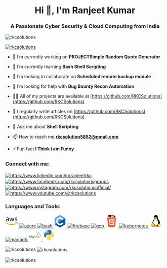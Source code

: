 <h1 align="center">Hi 👋, I'm Ranjeet Kumar</h1>
<h3 align="center">A Passionate Cyber Security & Cloud Computing from India</h3>

<p align="left"> <img src="https://komarev.com/ghpvc/?username=rkcsolutions&label=Profile%20views&color=0e75b6&style=flat" alt="rkcsolutions" /> </p>

<p align="left"> <a href="https://github.com/ryo-ma/github-profile-trophy"><img src="https://github-profile-trophy.vercel.app/?username=rkcsolutions" alt="rkcsolutions" /></a> </p>

- 🔭 I’m currently working on **PROJECTSimple Random Quote Generator**

- 🌱 I’m currently learning **Bash Shell Scripting**

- 👯 I’m looking to collaborate on **Scheduled remote backup module**

- 🤝 I’m looking for help with **Bug Bounty Recon Automation**

- 👨‍💻 All of my projects are available at [https://github.com/RKCSolutions](https://github.com/RKCSolutions)

- 📝 I regularly write articles on [https://github.com/RKCSolutions](https://github.com/RKCSolutions)

- 💬 Ask me about **Shell Scripting**

- 📫 How to reach me **rkcsolution5852@gmail.com**

- ⚡ Fun fact **I Think i am Funny**

<h3 align="left">Connect with me:</h3>
<p align="left">
<a href="https://linkedin.com/in/https://www.linkedin.com/in/ranjeetrkc" target="blank"><img align="center" src="https://raw.githubusercontent.com/rahuldkjain/github-profile-readme-generator/master/src/images/icons/Social/linked-in-alt.svg" alt="https://www.linkedin.com/in/ranjeetrkc" height="30" width="40" /></a>
<a href="https://fb.com/https://www.facebook.com/rkcsolutionsgroups" target="blank"><img align="center" src="https://raw.githubusercontent.com/rahuldkjain/github-profile-readme-generator/master/src/images/icons/Social/facebook.svg" alt="https://www.facebook.com/rkcsolutionsgroups" height="30" width="40" /></a>
<a href="https://instagram.com/https://www.instagram.com/rkcsolutionsofficial/" target="blank"><img align="center" src="https://raw.githubusercontent.com/rahuldkjain/github-profile-readme-generator/master/src/images/icons/Social/instagram.svg" alt="https://www.instagram.com/rkcsolutionsofficial/" height="30" width="40" /></a>
<a href="https://www.youtube.com/c/https://www.youtube.com/@rkcsolutions" target="blank"><img align="center" src="https://raw.githubusercontent.com/rahuldkjain/github-profile-readme-generator/master/src/images/icons/Social/youtube.svg" alt="https://www.youtube.com/@rkcsolutions" height="30" width="40" /></a>
</p>

<h3 align="left">Languages and Tools:</h3>
<p align="left"> <a href="https://aws.amazon.com" target="_blank" rel="noreferrer"> <img src="https://raw.githubusercontent.com/devicons/devicon/master/icons/amazonwebservices/amazonwebservices-original-wordmark.svg" alt="aws" width="40" height="40"/> </a> <a href="https://azure.microsoft.com/en-in/" target="_blank" rel="noreferrer"> <img src="https://www.vectorlogo.zone/logos/microsoft_azure/microsoft_azure-icon.svg" alt="azure" width="40" height="40"/> </a> <a href="https://www.gnu.org/software/bash/" target="_blank" rel="noreferrer"> <img src="https://www.vectorlogo.zone/logos/gnu_bash/gnu_bash-icon.svg" alt="bash" width="40" height="40"/> </a> <a href="https://www.cprogramming.com/" target="_blank" rel="noreferrer"> <img src="https://raw.githubusercontent.com/devicons/devicon/master/icons/c/c-original.svg" alt="c" width="40" height="40"/> </a> <a href="https://firebase.google.com/" target="_blank" rel="noreferrer"> <img src="https://www.vectorlogo.zone/logos/firebase/firebase-icon.svg" alt="firebase" width="40" height="40"/> </a> <a href="https://cloud.google.com" target="_blank" rel="noreferrer"> <img src="https://www.vectorlogo.zone/logos/google_cloud/google_cloud-icon.svg" alt="gcp" width="40" height="40"/> </a> <a href="https://www.w3.org/html/" target="_blank" rel="noreferrer"> <img src="https://raw.githubusercontent.com/devicons/devicon/master/icons/html5/html5-original-wordmark.svg" alt="html5" width="40" height="40"/> </a> <a href="https://kubernetes.io" target="_blank" rel="noreferrer"> <img src="https://www.vectorlogo.zone/logos/kubernetes/kubernetes-icon.svg" alt="kubernetes" width="40" height="40"/> </a> <a href="https://www.linux.org/" target="_blank" rel="noreferrer"> <img src="https://raw.githubusercontent.com/devicons/devicon/master/icons/linux/linux-original.svg" alt="linux" width="40" height="40"/> </a> <a href="https://mariadb.org/" target="_blank" rel="noreferrer"> <img src="https://www.vectorlogo.zone/logos/mariadb/mariadb-icon.svg" alt="mariadb" width="40" height="40"/> </a> <a href="https://www.mysql.com/" target="_blank" rel="noreferrer"> <img src="https://raw.githubusercontent.com/devicons/devicon/master/icons/mysql/mysql-original-wordmark.svg" alt="mysql" width="40" height="40"/> </a> <a href="https://www.python.org" target="_blank" rel="noreferrer"> <img src="https://raw.githubusercontent.com/devicons/devicon/master/icons/python/python-original.svg" alt="python" width="40" height="40"/> </a> </p>

<p><img align="left" src="https://github-readme-stats.vercel.app/api/top-langs?username=rkcsolutions&show_icons=true&locale=en&layout=compact" alt="rkcsolutions" /></p>

<p>&nbsp;<img align="center" src="https://github-readme-stats.vercel.app/api?username=rkcsolutions&show_icons=true&locale=en" alt="rkcsolutions" /></p>

<p><img align="center" src="https://github-readme-streak-stats.herokuapp.com/?user=rkcsolutions&" alt="rkcsolutions" /></p>
